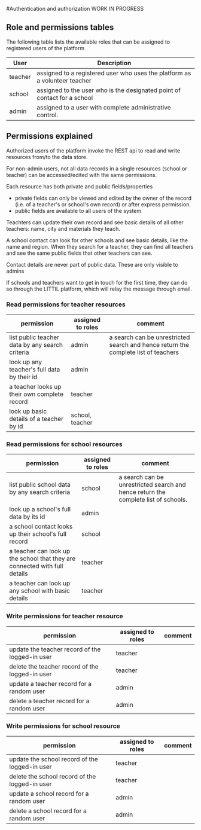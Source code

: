 #Authentication and authorization WORK IN PROGRESS

## Role and permissions tables

The following table lists the available roles that can be assigned to registered users of the platform

| User | Description |
| ----------- | ----------- |
|teacher|assigned to a registered user who uses the platform as a volunteer teacher |
|school|assigned to the user who is the designated point of contact for a school |
|admin|assigned to a user with complete administrative control. |

## Permissions explained

Authorized users of the platform invoke the REST api to read and write resources from/to the data store.

For non-admin users, not all data records in a single resources (school or teacher) can be accessed/edited with the same permissions.

Each resource has both private and public fields/properties

* private fields can only be viewed and edited by the owner of the record (i.e. of a teacher's or school's own record) or after express permission.
* public fields are available to all users of the system

Teachters can update their own record and see basic details of all other teachers: name, city and materials they teach. 

A school contact can look for other schools and see basic details, like the name and region.
When they search for a teacher, they can find all teachers and see the same public fields that other teachers can see.

Contact details are never part of public data. These are only visible to admins 

If schools and teachers want to get in touch for the first time, they can do so through the LITTIL platform, which will relay the message through email.

### Read permissions for teacher resources

| permission | assigned to roles | comment |
| ---- | ---- | ---- |
| list public teacher data by any search criteria | admin | a search can be unrestricted search and hence return the complete list of teachers|
| look up any teacher's full data by their id | admin |
| a teacher looks up their own complete record | teacher |
| look up basic details of a teacher by id | school, teacher |  |

### Read permissions for school resources

| permission | assigned to roles | comment |
| ---- | ---- | ---- |
| list public school data by any search criteria | school | a search can be unrestricted search and hence return the complete list of schools.|
| look up a school's full data by its id | admin |
| a school contact looks up their school's full record | school |
| a teacher can look up the school that they are connected with full details | teacher |
| a teacher can look up any school with basic details | teacher |


### Write permissions for teacher resource

| permission | assigned to roles | comment |
| ---- | ---- | ---- |
|update the teacher record of the logged-in user|teacher||
|delete the teacher record of the logged-in user|teacher||
|update a teacher record for a random user|admin||
|delete a teacher record for a random user|admin||

### Write permissions for school resource

| permission | assigned to roles | comment |
| ---- | ---- | ---- |
|update the school record of the logged-in user|teacher||
|delete the school record of the logged-in user|teacher||
|update a school record for a random user|admin||
|delete a school record for a random user|admin||
